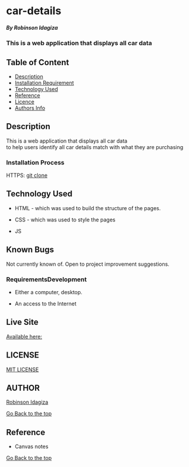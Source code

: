 # car-details

##### By Robinson Idagiza

### This is a web application that displays all car data

## Table of Content

- [Description](#description)
- [Installation Requirement](#Installation)
- [Technology Used](#technology-used)
- [Reference](#reference)
- [Licence](#licence)
- [Authors Info](#author-Info)

## Description

<p>This is a web application that displays all car data <br> to help users identify all car details match with what they are purchasing </p>

### Installation Process
HTTPS: [git clone](https://github.com/robinadoro/car-details)

## Technology Used

- HTML - which was used to build the structure of the pages.

- CSS - which was used to style the pages

- JS

## Known Bugs
Not currently known of. Open to project improvement suggestions.


### RequirementsDevelopment

- Either a computer, desktop.

- An access to the Internet

## Live Site
[Available here: ](https://github.com/robinadoro/car-details)


## LICENSE
[MIT LICENSE](https://github.com/robinadoro/car-details/blob/main/LICENSE)

## AUTHOR
[Robinson Idagiza](https://github.com/robinadoro)


[Go Back to the top](#car-details)

## Reference

- Canvas notes

[Go Back to the top](#car-details)



